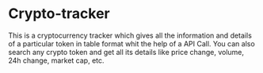 # Crypto-tracker
This is a cryptocurrency tracker which gives all the information and details of a particular token in table format whit the help of a API Call. You can also search any crypto token and get all its details like price change, volume, 24h change, market cap, etc.
